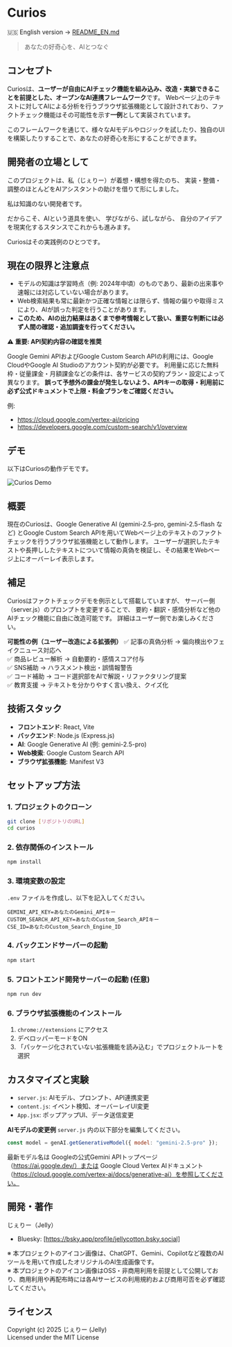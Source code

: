 
# Curios

🇺🇸 English version → [README_EN.md](./README_EN.md)

> あなたの好奇心を、AIとつなぐ

## コンセプト
Curiosは、**ユーザーが自由にAIチェック機能を組み込み、改造・実験できることを前提とした、オープンなAI連携フレームワーク**です。
Webページ上のテキストに対してAIによる分析を行うブラウザ拡張機能として設計されており、ファクトチェック機能はその可能性を示す**一例**として実装されています。

このフレームワークを通じて、様々なAIモデルやロジックを試したり、独自のUIを構築したりすることで、あなたの好奇心を形にすることができます。

## 開発者の立場として
このプロジェクトは、私（じぇりー）が着想・構想を得たのち、
実装・整備・調整のほとんどをAIアシスタントの助けを借りて形にしました。

私は知識のない開発者です。

だからこそ、AIという道具を使い、
学びながら、試しながら、
自分のアイデアを現実化するスタンスでこれからも進みます。

Curiosはその実践例のひとつです。

## 現在の限界と注意点

- モデルの知識は学習時点（例: 2024年中頃）のものであり、最新の出来事や速報には対応していない場合があります。
- Web検索結果も常に最新かつ正確な情報とは限らず、情報の偏りや取得ミスにより、AIが誤った判定を行うことがあります。
- **このため、AIの出力結果はあくまで参考情報として扱い、重要な判断には必ず人間の確認・追加調査を行ってください。**

⚠️ **重要: API契約内容の確認を推奨**

Google Gemini APIおよびGoogle Custom Search APIの利用には、Google CloudやGoogle AI Studioのアカウント契約が必要です。
利用量に応じた無料枠・従量課金・月額課金などの条件は、各サービスの契約プラン・設定によって異なります。
**誤って予想外の課金が発生しないよう、APIキーの取得・利用前に必ず公式ドキュメントで上限・料金プランをご確認ください。**

例:
- https://cloud.google.com/vertex-ai/pricing
- https://developers.google.com/custom-search/v1/overview

## デモ

以下はCuriosの動作デモです。

![Curios Demo](./demo.gif)

## 概要
現在のCuriosは、Google Generative AI (gemini-2.5-pro, gemini-2.5-flash など) とGoogle Custom Search APIを用いてWebページ上のテキストのファクトチェックを行うブラウザ拡張機能として動作します。
ユーザーが選択したテキストや長押ししたテキストについて情報の真偽を検証し、その結果をWebページ上にオーバーレイ表示します。

## 補足
Curiosはファクトチェックデモを例示として搭載していますが、
サーバー側（server.js）のプロンプトを変更することで、
要約・翻訳・感情分析など他のAIチェック機能に自由に改造可能です。
詳細はユーザー側でお楽しみください。

**可能性の例（ユーザー改造による拡張例）**
✅ 記事の真偽分析 → 偏向検出やフェイクニュース対応へ  
✅ 商品レビュー解析 → 自動要約・感情スコア付与  
✅ SNS補助 → ハラスメント検出・誤情報警告  
✅ コード補助 → コード選択部をAIで解説・リファクタリング提案  
✅ 教育支援 → テキストを分かりやすく言い換え、クイズ化  

## 技術スタック
- **フロントエンド**: React, Vite
- **バックエンド**: Node.js (Express.js)
- **AI**: Google Generative AI (例: gemini-2.5-pro)
- **Web検索**: Google Custom Search API
- **ブラウザ拡張機能**: Manifest V3

## セットアップ方法

### 1. プロジェクトのクローン
```bash
git clone [リポジトリのURL]
cd curios
```

### 2. 依存関係のインストール
```bash
npm install
```

### 3. 環境変数の設定
`.env` ファイルを作成し、以下を記入してください。
```
GEMINI_API_KEY=あなたのGemini_APIキー
CUSTOM_SEARCH_API_KEY=あなたのCustom_Search_APIキー
CSE_ID=あなたのCustom_Search_Engine_ID
```

### 4. バックエンドサーバーの起動
```bash
npm start
```

### 5. フロントエンド開発サーバーの起動 (任意)
```bash
npm run dev
```

### 6. ブラウザ拡張機能のインストール
1. `chrome://extensions` にアクセス
2. デベロッパーモードをON
3. 「パッケージ化されていない拡張機能を読み込む」でプロジェクトルートを選択

## カスタマイズと実験
- `server.js`: AIモデル、プロンプト、API連携変更
- `content.js`: イベント検知、オーバーレイUI変更
- `App.jsx`: ポップアップUI、データ送信変更

**AIモデルの変更例**
`server.js` 内の以下部分を編集してください。
```js
const model = genAI.getGenerativeModel({ model: "gemini-2.5-pro" });
```
最新モデル名は Googleの公式Gemini APIトップページ（https://ai.google.dev/）または Google Cloud Vertex AIドキュメント（https://cloud.google.com/vertex-ai/docs/generative-ai）を参照してください。

## 開発・著作
じぇりー（Jelly）

- Bluesky: [https://bsky.app/profile/jellycotton.bsky.social]

※ 本プロジェクトのアイコン画像は、ChatGPT、Gemini、Copilotなど複数のAIツールを用いて作成したオリジナルのAI生成画像です。  
※ 本プロジェクトのアイコン画像はOSS・非商用利用を前提として公開しており、商用利用や再配布時には各AIサービスの利用規約および商用可否を必ず確認してください。

## ライセンス
Copyright (c) 2025 じぇりー (Jelly)  
Licensed under the MIT License
